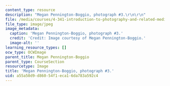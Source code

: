 ```yaml
---
content_type: resource
description: "Megan Pennington-Boggio, photograph #3.\r\n\r\n"
file: /media/courses/4-341-introduction-to-photography-and-related-media-fall-2007/a55a50d9d86054f1eca16da783a592c4_boggio3.jpg
file_type: image/jpeg
image_metadata:
  caption: 'Megan Pennington-Boggio, photograph #3.'
  credit: 'Credit: Image courtesy of Megan Pennington-Boggio.'
  image-alt: ''
learning_resource_types: []
ocw_type: OCWImage
parent_title: Megan Pennington-Boggio
parent_type: CourseSection
resourcetype: Image
title: 'Megan Pennington-Boggio, photograph #3.'
uid: a55a50d9-d860-54f1-eca1-6da783a592c4
---
```

